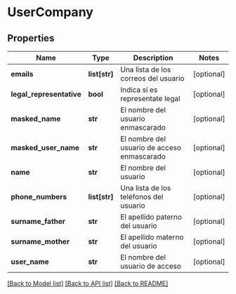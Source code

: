 # UserCompany

## Properties
Name | Type | Description | Notes
------------ | ------------- | ------------- | -------------
**emails** | **list[str]** | Una lista de los correos del usuario | [optional] 
**legal_representative** | **bool** | Indica sí es representate legal | [optional] 
**masked_name** | **str** | El nombre del usuario enmascarado | [optional] 
**masked_user_name** | **str** | El nombre del usuario de acceso enmascarado | [optional] 
**name** | **str** | El nombre del usuario | [optional] 
**phone_numbers** | **list[str]** | Una lista de los teléfonos del usuario | [optional] 
**surname_father** | **str** | El apellido paterno del usuario | [optional] 
**surname_mother** | **str** | El apellido materno del usuario | [optional] 
**user_name** | **str** | El nombre del usuario de acceso | [optional] 

[[Back to Model list]](../README.md#documentation-for-models) [[Back to API list]](../README.md#documentation-for-api-endpoints) [[Back to README]](../README.md)

